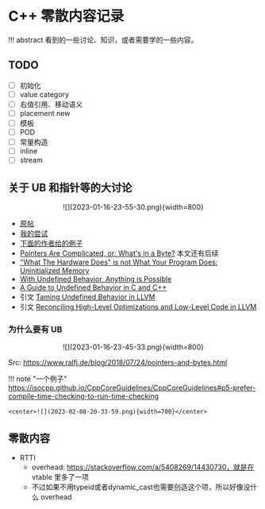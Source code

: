 # C++ 零散内容记录

!!! abstract
    看到的一些讨论、知识，或者需要学的一些内容。

## TODO

- [ ] 初始化
- [ ] value category
- [ ] 右值引用、移动语义
- [ ] placement new
- [ ] 模板
- [ ] POD
- [ ] 常量构造
- [ ] inline
- [ ] stream

## 关于 UB 和指针等的大讨论

<center>![](2023-01-16-23-55-30.png){width=800}</center>

- [原帖](https://loj.ac/d/3679)
- [我的尝试](https://godbolt.org/z/3Thssx941)
- [下面的作者给的例子](https://godbolt.org/z/TWrvcq)
- [Pointers Are Complicated, or: What's in a Byte?](https://www.ralfj.de/blog/2018/07/24/pointers-and-bytes.html) 本文还有后续
- ["What The Hardware Does" is not What Your Program Does: Uninitialized Memory](https://www.ralfj.de/blog/2019/07/14/uninit.html)
- [With Undefined Behavior, Anything is Possible](https://raphlinus.github.io/programming/rust/2018/08/17/undefined-behavior.html)
- [A Guide to Undefined Behavior in C and C++](https://blog.regehr.org/archives/213)
- 引文 [Taming Undefined Behavior in LLVM](https://www.cs.utah.edu/~regehr/papers/undef-pldi17.pdf)
- 引文 [Reconciling High-Level Optimizations and Low-Level Code in LLVM](https://sf.snu.ac.kr/publications/llvmtwin.pdf)

### 为什么要有 UB

<center>![](2023-01-16-23-45-33.png){width=800}</center>

Src: https://www.ralfj.de/blog/2018/07/24/pointers-and-bytes.html

!!! note "一个例子"
    https://isocpp.github.io/CppCoreGuidelines/CppCoreGuidelines#p5-prefer-compile-time-checking-to-run-time-checking

    <center>![](2023-02-08-20-33-59.png){width=700}</center>

## 零散内容

- RTTI 
    - overhead: https://stackoverflow.com/a/5408269/14430730，就是在 vtable 里多了一项
    - 不过如果不用typeid或者dynamic_cast也需要创造这个项，所以好像没什么 overhead